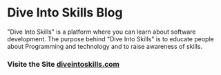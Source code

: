 # Dive Into Skills Blog
"Dive Into Skills" is a platform where you can learn about software development. The purpose behind "Dive Into Skills" is to educate people about Programming and technology and to raise awareness of skills.
### Visite the Site [diveintoskills.com](https://diveintoskills.com)
